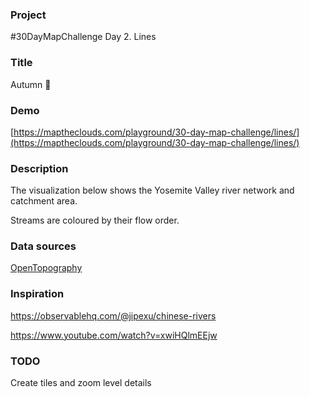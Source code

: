 ### Project

#30DayMapChallenge Day 2. Lines

### Title

Autumn 🍂

### Demo

[https://maptheclouds.com/playground/30-day-map-challenge/lines/](https://maptheclouds.com/playground/30-day-map-challenge/lines/)

### Description

The visualization below shows the Yosemite Valley river network and catchment area.

Streams are coloured by their flow order.

### Data sources

[OpenTopography](https://portal.opentopography.org/)

### Inspiration

https://observablehq.com/@jipexu/chinese-rivers

https://www.youtube.com/watch?v=xwiHQlmEEjw

### TODO

Create tiles and zoom level details
